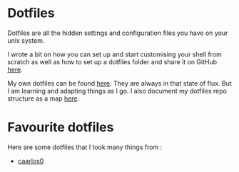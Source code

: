 # Dotfiles

Dotfiles are all the hidden settings and configuration files you have on your unix system.
  
I wrote a bit on how you can set up and start customising your shell from scratch as well as how to set up a dotfiles folder and share it on GitHub [here](https://medium.com/@NikitaVoloboev/pretty-and-fast-shell-97ea870f2805).

My own dotfiles can be found [here](https://github.com/nikitavoloboev/dotfiles). They are always in that state of flux. But I am learning and adapting things as I go. I also document my dotfiles repo structure as a map [here](https://my.mindnode.com/3EfbezxGu7xVAM4GQNuN8Lq1naudqs333HqgTuDj).

# Favourite dotfiles 

Here are some dotfiles that I took many things from : 

- [caarlos0](https://github.com/caarlos0/dotfiles)